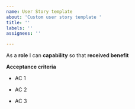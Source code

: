```yaml
---
name: User Story template
about: 'Custom user story template '
title: ''
labels: ''
assignees: ''

---
```


As a **role** I can **capability** so that **received benefit**

**Acceptance criteria**

- AC 1

- AC 2

- AC 3
